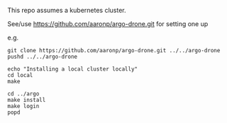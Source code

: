This repo assumes a kubernetes cluster.

See/use https://github.com/aaronp/argo-drone.git for setting one up

e.g. 


```
git clone https://github.com/aaronp/argo-drone.git ../../argo-drone
pushd ../../argo-drone

echo "Installing a local cluster locally"
cd local
make

cd ../argo
make install
make login
popd
```
